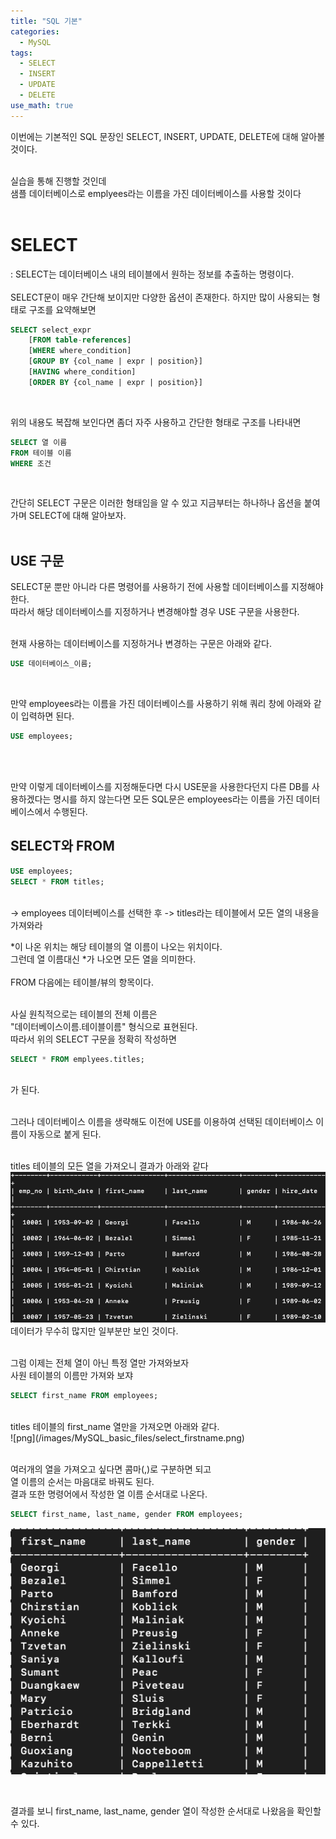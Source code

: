 ```yaml
---
title: "SQL 기본"
categories:
  - MySQL
tags:
  - SELECT
  - INSERT
  - UPDATE
  - DELETE
use_math: true
---
```


이번에는 기본적인 SQL 문장인 SELECT, INSERT, UPDATE, DELETE에 대해 알아볼 것이다. <br><br>

실습을 통해 진행할 것인데<br>
샘플 데이터베이스로 emplyees라는 이름을 가진 데이터베이스를 사용할 것이다 <br><br>

# SELECT
: SELECT는 데이터베이스 내의 테이블에서 원하는 정보를 추출하는 명령이다.<br>
<br>
SELECT문이 매우 간단해 보이지만 다양한 옵션이 존재한다. 하지만 많이 사용되는 형태로 구조를 요약해보면 <br>

```sql
SELECT select_expr
    [FROM table-references]
    [WHERE where_condition]
    [GROUP BY {col_name | expr | position}]
    [HAVING where_condition]
    [ORDER BY {col_name | expr | position}] 
```
<br>

위의 내용도 복잡해 보인다면 좀더 자주 사용하고 간단한 형태로 구조를 나타내면 <br>

```sql
SELECT 열 이름
FROM 테이블 이름
WHERE 조건
```

<br>

간단히 SELECT 구문은 이러한 형태임을 알 수 있고 지금부터는 하나하나 옵션을 붙여가며 SELECT에 대해 알아보자. <br><br>

## USE 구문
SELECT문 뿐만 아니라 다른 명령어를 사용하기 전에 사용할 데이터베이스를 지정해야 한다. <br>
따라서 해당 데이터베이스를 지정하거나 변경해야할 경우 USE 구문을 사용한다.<br>
<br>

현재 사용하는 데이터베이스를 지정하거나 변경하는 구문은 아래와 같다.<br>
```sql
USE 데이터베이스_이름;
```
<br>

만약 employees라는 이름을 가진 데이터베이스를 사용하기 위해 쿼리 창에 아래와 같이 입력하면 된다.<br>
```sql
USE employees;
```
<br><br>

만약 이렇게 데이터베이스를 지정해둔다면 다시 USE문을 사용한다던지 다른 DB를 사용하겠다는 명시를 하지 않는다면 모든 SQL문은 employees라는 이름을 가진 데이터베이스에서 수행된다.

## SELECT와 FROM

```sql
USE employees;
SELECT * FROM titles;
```
<br>
-> employees 데이터베이스를 선택한 후
-> titles라는 테이블에서 모든 열의 내용을 가져와라
<br>

*이 나온 위치는 해당 테이블의 열 이름이 나오는 위치이다.<br>
그런데 열 이름대신 *가 나오면 모든 열을 의미한다. <br>
<br>
FROM 다음에는 테이블/뷰의 항목이다.
<br><br>

사실 원칙적으로는 테이블의 전체 이름은 <br>
"데이터베이스이름.테이블이름" 형식으로 표현된다.<br>
따라서 위의 SELECT 구문을 정확히 작성하면 <br>

```sql
SELECT * FROM emplyees.titles;
```
<br>
가 된다.
<br><br>

그러나 데이터베이스 이름을 생략해도 이전에 USE를 이용하여 선택된 데이터베이스 이름이 자동으로 붙게 된다. <br><br>

titles 테이블의 모든 열을 가져오니 결과가 아래와 같다 <br>
![png](/images/MySQL_basic_files/select_star.png)
<br>
데이터가 무수히 많지만 일부분만 보인 것이다. <br><br>

그럼 이제는 전체 열이 아닌 특정 열만 가져와보자 <br>
사원 테이블의 이름만 가져와 보쟈<br>

```sql
SELECT first_name FROM employees;
```
<br>
titles 테이블의 first_name 열만을 가져오면 아래와 같다.<br>
![png](/images/MySQL_basic_files/select_firstname.png)
<br>
<br>

여러개의 열을 가져오고 싶다면 콤마(,)로 구분하면 되고<br>
열 이름의 순서는 마음대로 바꿔도 된다.<br>
결과 또한 명령어에서 작성한 열 이름 순서대로 나온다. <br>

```sql
SELECT first_name, last_name, gender FROM employees;
```
![png](/images/MySQL_basic_files/select_multicol.png)

<br>

결과를 보니 first_name, last_name, gender 열이 작성한 순서대로 나왔음을 확인할 수 있다.<br>

